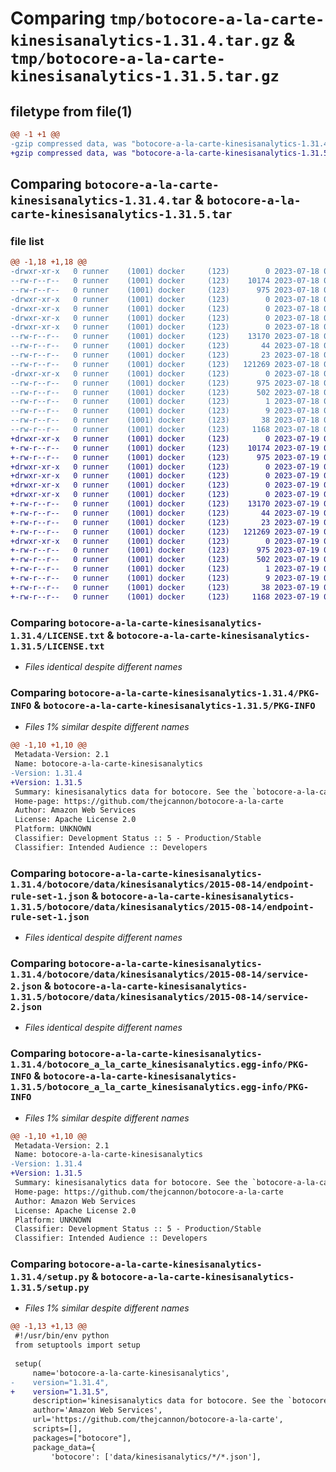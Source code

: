 # Comparing `tmp/botocore-a-la-carte-kinesisanalytics-1.31.4.tar.gz` & `tmp/botocore-a-la-carte-kinesisanalytics-1.31.5.tar.gz`

## filetype from file(1)

```diff
@@ -1 +1 @@
-gzip compressed data, was "botocore-a-la-carte-kinesisanalytics-1.31.4.tar", last modified: Tue Jul 18 01:55:19 2023, max compression
+gzip compressed data, was "botocore-a-la-carte-kinesisanalytics-1.31.5.tar", last modified: Wed Jul 19 02:44:00 2023, max compression
```

## Comparing `botocore-a-la-carte-kinesisanalytics-1.31.4.tar` & `botocore-a-la-carte-kinesisanalytics-1.31.5.tar`

### file list

```diff
@@ -1,18 +1,18 @@
-drwxr-xr-x   0 runner    (1001) docker     (123)        0 2023-07-18 01:55:19.212261 botocore-a-la-carte-kinesisanalytics-1.31.4/
--rw-r--r--   0 runner    (1001) docker     (123)    10174 2023-07-18 01:55:19.000000 botocore-a-la-carte-kinesisanalytics-1.31.4/LICENSE.txt
--rw-r--r--   0 runner    (1001) docker     (123)      975 2023-07-18 01:55:19.212261 botocore-a-la-carte-kinesisanalytics-1.31.4/PKG-INFO
-drwxr-xr-x   0 runner    (1001) docker     (123)        0 2023-07-18 01:55:19.208261 botocore-a-la-carte-kinesisanalytics-1.31.4/botocore/
-drwxr-xr-x   0 runner    (1001) docker     (123)        0 2023-07-18 01:55:19.208261 botocore-a-la-carte-kinesisanalytics-1.31.4/botocore/data/
-drwxr-xr-x   0 runner    (1001) docker     (123)        0 2023-07-18 01:55:19.208261 botocore-a-la-carte-kinesisanalytics-1.31.4/botocore/data/kinesisanalytics/
-drwxr-xr-x   0 runner    (1001) docker     (123)        0 2023-07-18 01:55:19.208261 botocore-a-la-carte-kinesisanalytics-1.31.4/botocore/data/kinesisanalytics/2015-08-14/
--rw-r--r--   0 runner    (1001) docker     (123)    13170 2023-07-18 01:54:50.000000 botocore-a-la-carte-kinesisanalytics-1.31.4/botocore/data/kinesisanalytics/2015-08-14/endpoint-rule-set-1.json
--rw-r--r--   0 runner    (1001) docker     (123)       44 2023-07-18 01:54:50.000000 botocore-a-la-carte-kinesisanalytics-1.31.4/botocore/data/kinesisanalytics/2015-08-14/examples-1.json
--rw-r--r--   0 runner    (1001) docker     (123)       23 2023-07-18 01:54:50.000000 botocore-a-la-carte-kinesisanalytics-1.31.4/botocore/data/kinesisanalytics/2015-08-14/paginators-1.json
--rw-r--r--   0 runner    (1001) docker     (123)   121269 2023-07-18 01:54:50.000000 botocore-a-la-carte-kinesisanalytics-1.31.4/botocore/data/kinesisanalytics/2015-08-14/service-2.json
-drwxr-xr-x   0 runner    (1001) docker     (123)        0 2023-07-18 01:55:19.208261 botocore-a-la-carte-kinesisanalytics-1.31.4/botocore_a_la_carte_kinesisanalytics.egg-info/
--rw-r--r--   0 runner    (1001) docker     (123)      975 2023-07-18 01:55:19.000000 botocore-a-la-carte-kinesisanalytics-1.31.4/botocore_a_la_carte_kinesisanalytics.egg-info/PKG-INFO
--rw-r--r--   0 runner    (1001) docker     (123)      502 2023-07-18 01:55:19.000000 botocore-a-la-carte-kinesisanalytics-1.31.4/botocore_a_la_carte_kinesisanalytics.egg-info/SOURCES.txt
--rw-r--r--   0 runner    (1001) docker     (123)        1 2023-07-18 01:55:19.000000 botocore-a-la-carte-kinesisanalytics-1.31.4/botocore_a_la_carte_kinesisanalytics.egg-info/dependency_links.txt
--rw-r--r--   0 runner    (1001) docker     (123)        9 2023-07-18 01:55:19.000000 botocore-a-la-carte-kinesisanalytics-1.31.4/botocore_a_la_carte_kinesisanalytics.egg-info/top_level.txt
--rw-r--r--   0 runner    (1001) docker     (123)       38 2023-07-18 01:55:19.212261 botocore-a-la-carte-kinesisanalytics-1.31.4/setup.cfg
--rw-r--r--   0 runner    (1001) docker     (123)     1168 2023-07-18 01:55:19.000000 botocore-a-la-carte-kinesisanalytics-1.31.4/setup.py
+drwxr-xr-x   0 runner    (1001) docker     (123)        0 2023-07-19 02:44:00.343546 botocore-a-la-carte-kinesisanalytics-1.31.5/
+-rw-r--r--   0 runner    (1001) docker     (123)    10174 2023-07-19 02:44:00.000000 botocore-a-la-carte-kinesisanalytics-1.31.5/LICENSE.txt
+-rw-r--r--   0 runner    (1001) docker     (123)      975 2023-07-19 02:44:00.343546 botocore-a-la-carte-kinesisanalytics-1.31.5/PKG-INFO
+drwxr-xr-x   0 runner    (1001) docker     (123)        0 2023-07-19 02:44:00.343546 botocore-a-la-carte-kinesisanalytics-1.31.5/botocore/
+drwxr-xr-x   0 runner    (1001) docker     (123)        0 2023-07-19 02:44:00.343546 botocore-a-la-carte-kinesisanalytics-1.31.5/botocore/data/
+drwxr-xr-x   0 runner    (1001) docker     (123)        0 2023-07-19 02:44:00.343546 botocore-a-la-carte-kinesisanalytics-1.31.5/botocore/data/kinesisanalytics/
+drwxr-xr-x   0 runner    (1001) docker     (123)        0 2023-07-19 02:44:00.343546 botocore-a-la-carte-kinesisanalytics-1.31.5/botocore/data/kinesisanalytics/2015-08-14/
+-rw-r--r--   0 runner    (1001) docker     (123)    13170 2023-07-19 02:43:32.000000 botocore-a-la-carte-kinesisanalytics-1.31.5/botocore/data/kinesisanalytics/2015-08-14/endpoint-rule-set-1.json
+-rw-r--r--   0 runner    (1001) docker     (123)       44 2023-07-19 02:43:32.000000 botocore-a-la-carte-kinesisanalytics-1.31.5/botocore/data/kinesisanalytics/2015-08-14/examples-1.json
+-rw-r--r--   0 runner    (1001) docker     (123)       23 2023-07-19 02:43:32.000000 botocore-a-la-carte-kinesisanalytics-1.31.5/botocore/data/kinesisanalytics/2015-08-14/paginators-1.json
+-rw-r--r--   0 runner    (1001) docker     (123)   121269 2023-07-19 02:43:32.000000 botocore-a-la-carte-kinesisanalytics-1.31.5/botocore/data/kinesisanalytics/2015-08-14/service-2.json
+drwxr-xr-x   0 runner    (1001) docker     (123)        0 2023-07-19 02:44:00.343546 botocore-a-la-carte-kinesisanalytics-1.31.5/botocore_a_la_carte_kinesisanalytics.egg-info/
+-rw-r--r--   0 runner    (1001) docker     (123)      975 2023-07-19 02:44:00.000000 botocore-a-la-carte-kinesisanalytics-1.31.5/botocore_a_la_carte_kinesisanalytics.egg-info/PKG-INFO
+-rw-r--r--   0 runner    (1001) docker     (123)      502 2023-07-19 02:44:00.000000 botocore-a-la-carte-kinesisanalytics-1.31.5/botocore_a_la_carte_kinesisanalytics.egg-info/SOURCES.txt
+-rw-r--r--   0 runner    (1001) docker     (123)        1 2023-07-19 02:44:00.000000 botocore-a-la-carte-kinesisanalytics-1.31.5/botocore_a_la_carte_kinesisanalytics.egg-info/dependency_links.txt
+-rw-r--r--   0 runner    (1001) docker     (123)        9 2023-07-19 02:44:00.000000 botocore-a-la-carte-kinesisanalytics-1.31.5/botocore_a_la_carte_kinesisanalytics.egg-info/top_level.txt
+-rw-r--r--   0 runner    (1001) docker     (123)       38 2023-07-19 02:44:00.343546 botocore-a-la-carte-kinesisanalytics-1.31.5/setup.cfg
+-rw-r--r--   0 runner    (1001) docker     (123)     1168 2023-07-19 02:44:00.000000 botocore-a-la-carte-kinesisanalytics-1.31.5/setup.py
```

### Comparing `botocore-a-la-carte-kinesisanalytics-1.31.4/LICENSE.txt` & `botocore-a-la-carte-kinesisanalytics-1.31.5/LICENSE.txt`

 * *Files identical despite different names*

### Comparing `botocore-a-la-carte-kinesisanalytics-1.31.4/PKG-INFO` & `botocore-a-la-carte-kinesisanalytics-1.31.5/PKG-INFO`

 * *Files 1% similar despite different names*

```diff
@@ -1,10 +1,10 @@
 Metadata-Version: 2.1
 Name: botocore-a-la-carte-kinesisanalytics
-Version: 1.31.4
+Version: 1.31.5
 Summary: kinesisanalytics data for botocore. See the `botocore-a-la-carte` package for more info.
 Home-page: https://github.com/thejcannon/botocore-a-la-carte
 Author: Amazon Web Services
 License: Apache License 2.0
 Platform: UNKNOWN
 Classifier: Development Status :: 5 - Production/Stable
 Classifier: Intended Audience :: Developers
```

### Comparing `botocore-a-la-carte-kinesisanalytics-1.31.4/botocore/data/kinesisanalytics/2015-08-14/endpoint-rule-set-1.json` & `botocore-a-la-carte-kinesisanalytics-1.31.5/botocore/data/kinesisanalytics/2015-08-14/endpoint-rule-set-1.json`

 * *Files identical despite different names*

### Comparing `botocore-a-la-carte-kinesisanalytics-1.31.4/botocore/data/kinesisanalytics/2015-08-14/service-2.json` & `botocore-a-la-carte-kinesisanalytics-1.31.5/botocore/data/kinesisanalytics/2015-08-14/service-2.json`

 * *Files identical despite different names*

### Comparing `botocore-a-la-carte-kinesisanalytics-1.31.4/botocore_a_la_carte_kinesisanalytics.egg-info/PKG-INFO` & `botocore-a-la-carte-kinesisanalytics-1.31.5/botocore_a_la_carte_kinesisanalytics.egg-info/PKG-INFO`

 * *Files 1% similar despite different names*

```diff
@@ -1,10 +1,10 @@
 Metadata-Version: 2.1
 Name: botocore-a-la-carte-kinesisanalytics
-Version: 1.31.4
+Version: 1.31.5
 Summary: kinesisanalytics data for botocore. See the `botocore-a-la-carte` package for more info.
 Home-page: https://github.com/thejcannon/botocore-a-la-carte
 Author: Amazon Web Services
 License: Apache License 2.0
 Platform: UNKNOWN
 Classifier: Development Status :: 5 - Production/Stable
 Classifier: Intended Audience :: Developers
```

### Comparing `botocore-a-la-carte-kinesisanalytics-1.31.4/setup.py` & `botocore-a-la-carte-kinesisanalytics-1.31.5/setup.py`

 * *Files 1% similar despite different names*

```diff
@@ -1,13 +1,13 @@
 #!/usr/bin/env python
 from setuptools import setup
 
 setup(
     name='botocore-a-la-carte-kinesisanalytics',
-    version="1.31.4",
+    version="1.31.5",
     description='kinesisanalytics data for botocore. See the `botocore-a-la-carte` package for more info.',
     author='Amazon Web Services',
     url='https://github.com/thejcannon/botocore-a-la-carte',
     scripts=[],
     packages=["botocore"],
     package_data={
         'botocore': ['data/kinesisanalytics/*/*.json'],
```

